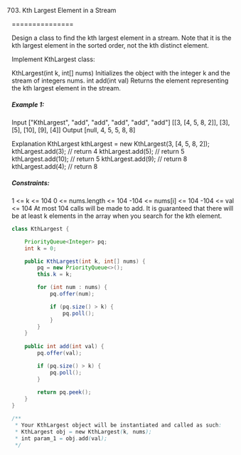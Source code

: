 703. Kth Largest Element in a Stream

===============

Design a class to find the kth largest element in a stream. Note that it is the kth largest element in the sorted order, not the kth distinct element.

Implement KthLargest class:

KthLargest(int k, int[] nums) Initializes the object with the integer k and the stream of integers nums.
int add(int val) Returns the element representing the kth largest element in the stream.

##### Example 1:

Input
["KthLargest", "add", "add", "add", "add", "add"]
[[3, [4, 5, 8, 2]], [3], [5], [10], [9], [4]]
Output
[null, 4, 5, 5, 8, 8]

Explanation
KthLargest kthLargest = new KthLargest(3, [4, 5, 8, 2]);
kthLargest.add(3);   // return 4
kthLargest.add(5);   // return 5
kthLargest.add(10);  // return 5
kthLargest.add(9);   // return 8
kthLargest.add(4);   // return 8

##### Constraints:

1 <= k <= 104
0 <= nums.length <= 104
-104 <= nums[i] <= 104
-104 <= val <= 104
At most 104 calls will be made to add.
It is guaranteed that there will be at least k elements in the array when you search for the kth element.

```java
class KthLargest {

    PriorityQueue<Integer> pq;
    int k = 0;

    public KthLargest(int k, int[] nums) {
        pq = new PriorityQueue<>();
        this.k = k;

        for (int num : nums) {
            pq.offer(num);

            if (pq.size() > k) {
                pq.poll();
            }
        }
    }
    
    public int add(int val) {
        pq.offer(val);

        if (pq.size() > k) {
            pq.poll();
        }
        
        return pq.peek();
    }
}

/**
 * Your KthLargest object will be instantiated and called as such:
 * KthLargest obj = new KthLargest(k, nums);
 * int param_1 = obj.add(val);
 */
```


